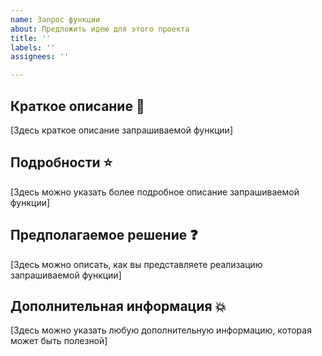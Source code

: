 ```yaml
---
name: Запрос функции
about: Предложить идею для этого проекта
title: ''
labels: ''
assignees: ''

---
```


## Краткое описание 🔮
[Здесь краткое описание запрашиваемой функции]

## Подробности ⭐
[Здесь можно указать более подробное описание запрашиваемой функции]

## Предполагаемое решение ❓
[Здесь можно описать, как вы представляете реализацию запрашиваемой функции]

## Дополнительная информация 💥
[Здесь можно указать любую дополнительную информацию, которая может быть полезной]
